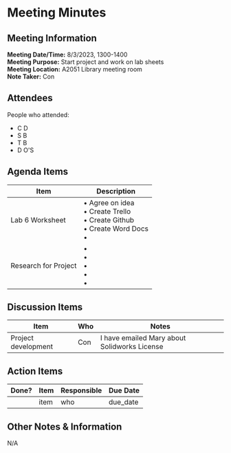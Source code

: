 # Meeting Minutes
## Meeting Information
**Meeting Date/Time:** 8/3/2023, 1300-1400  
**Meeting Purpose:** Start project and work on lab sheets  
**Meeting Location:** A2051 Library meeting room  
**Note Taker:** Con  

## Attendees
People who attended:
- C D
- S B
- T B
- D O'S

## Agenda Items

Item | Description
---- | ----
Lab 6 Worksheet | • Agree on idea<br>• Create Trello<br>• Create Github<br>• Create Word Docs <br>• 
Research for Project | • <br>• <br>• <br>• <br>• 

## Discussion Items
Item | Who | Notes |
---- | ---- | ---- |
Project development | Con | I have emailed Mary about Solidworks License |


## Action Items
| Done? | Item | Responsible | Due Date |
| ---- | ---- | ---- | ---- |
| | item | who | due_date |

## Other Notes & Information
N/A